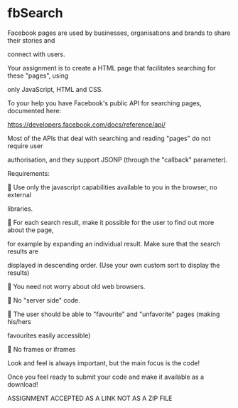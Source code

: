 # fbSearch

Facebook pages are used by businesses, organisations and brands to share their stories and

connect with users.

Your assignment is to create a HTML page that facilitates searching for these &quot;pages&quot;, using

only JavaScript, HTML and CSS.

To your help you have Facebook&#39;s public API for searching pages, documented here:

https://developers.facebook.com/docs/reference/api/

Most of the APIs that deal with searching and reading &quot;pages&quot; do not require user

authorisation, and they support JSONP (through the &quot;callback&quot; parameter).

Requirements:

 Use only the javascript capabilities available to you in the browser, no external

libraries.

 For each search result, make it possible for the user to find out more about the page,

for example by expanding an individual result. Make sure that the search results are

displayed in descending order. (Use your own custom sort to display the results)

 You need not worry about old web browsers.

 No &quot;server side&quot; code.

 The user should be able to &quot;favourite&quot; and &quot;unfavorite&quot; pages (making his/hers

favourites easily accessible)

 No frames or iframes

Look and feel is always important, but the main focus is the code!

Once you feel ready to submit your code and make it available as a download!

ASSIGNMENT ACCEPTED AS A LINK NOT AS A ZIP FILE
